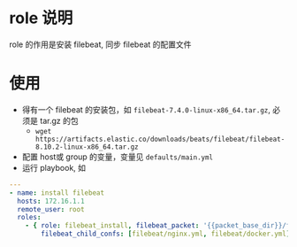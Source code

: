 # role 说明
role 的作用是安装 filebeat, 同步 filebeat 的配置文件


# 使用
* 得有一个 filebeat 的安装包，如 `filebeat-7.4.0-linux-x86_64.tar.gz`, 必须是 tar.gz 的包
    * `wget https://artifacts.elastic.co/downloads/beats/filebeat/filebeat-8.10.2-linux-x86_64.tar.gz`
* 配置 host或 group 的变量，变量见 `defaults/main.yml`
* 运行 playbook, 如
```yaml
---
- name: install filebeat
  hosts: 172.16.1.1
  remote_user: root
  roles:
    - { role: filebeat_install, filebeat_packet: '{{packet_base_dir}}/filebeat/filebeat-7.9.2-linux-x86_64.tar.gz',
        filebeat_child_confs: [filebeat/nginx.yml, filebeat/docker.yml], filebeat_src_conf: filebeat/filebeat.yml}


```
